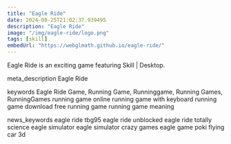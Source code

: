 ```yaml
---
title: "Eagle Ride"
date: 2024-08-25T21:02:37.939495
description: "Eagle Ride"
image: "/img/eagle-ride/logo.png"
tags: [skill]
embedUrl: "https://webglmath.github.io/eagle-ride/"
---
```


Eagle Ride is an exciting game featuring Skill | Desktop.

meta_description
Eagle Ride


keywords
Eagle Ride Game, Running Game, Runninggame, Running Games, RunningGames running game online running game with keyboard running game download free running game running game meaning


news_keywords
eagle ride tbg95 eagle ride unblocked eagle ride totally science eagle simulator eagle simulator crazy games eagle game poki flying car 3d
